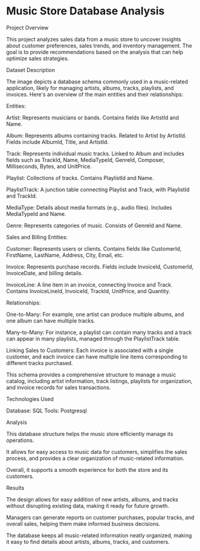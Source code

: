 
# Music Store Database Analysis

Project Overview

This project analyzes sales data from a music store to uncover insights about customer preferences, sales trends, and inventory management. The goal is to provide recommendations based on the analysis that can help optimize sales strategies.


Dataset Description

The image depicts a database schema commonly used in a music-related application, likely for managing artists, albums, tracks, playlists, and invoices. Here's an overview of the main entities and their relationships:

Entities:

Artist: Represents musicians or bands. Contains fields like ArtistId and Name.

Album: Represents albums containing tracks. Related to Artist by ArtistId. Fields include AlbumId, Title, and ArtistId.

Track: Represents individual music tracks. Linked to Album and includes fields such as TrackId, Name, MediaTypeId, GenreId, Composer, Milliseconds, Bytes, and UnitPrice.

Playlist: Collections of tracks. Contains PlaylistId and Name.

PlaylistTrack: A junction table connecting Playlist and Track, with PlaylistId and TrackId.

MediaType: Details about media formats (e.g., audio files). Includes MediaTypeId and Name.

Genre: Represents categories of music. Consists of GenreId and Name.

Sales and Billing Entities:

Customer: Represents users or clients. Contains fields like CustomerId, FirstName, LastName, Address, City, Email, etc.

Invoice: Represents purchase records. Fields include InvoiceId, CustomerId, InvoiceDate, and billing details.

InvoiceLine: A line item in an invoice, connecting Invoice and Track. Contains InvoiceLineId, InvoiceId, TrackId, UnitPrice, and Quantity.

Relationships:

One-to-Many: For example, one artist can produce multiple albums, and one album can have multiple tracks.

Many-to-Many: For instance, a playlist can contain many tracks and a track can appear in many playlists, managed through the PlaylistTrack table.

Linking Sales to Customers: Each invoice is associated with a single customer, and each invoice can have multiple line items corresponding to different tracks purchased.

This schema provides a comprehensive structure to manage a music catalog, including artist information, track listings, playlists for organization, and invoice records for sales transactions.

Technologies Used

Database: SQL
Tools: Postgresql

Analysis

This database structure helps the music store efficiently manage its operations.

It allows for easy access to music data for customers, simplifies the sales process, and provides a clear organization of music-related information.

Overall, it supports a smooth experience for both the store and its customers.

Results

The design allows for easy addition of new artists, albums, and tracks without disrupting existing data, making it ready for future growth.

Managers can generate reports on customer purchases, popular tracks, and overall sales, helping them make informed business decisions.

The database keeps all music-related information neatly organized, making it easy to find details about artists, albums, tracks, and customers.